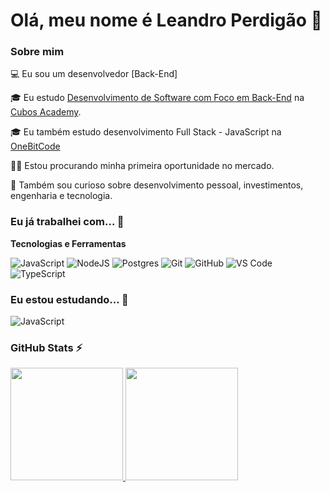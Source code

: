 # Olá, meu nome é Leandro Perdigão 👋

### Sobre mim

💻 Eu sou um desenvolvedor [Back-End]

🎓 Eu estudo [Desenvolvimento de Software com Foco em Back-End](https://cubos.academy/cursos/desenvolvimento-de-software-v2) na [Cubos Academy](https://cubos.academy/).

🎓 Eu também estudo desenvolvimento Full Stack - JavaScript na [OneBitCode](https://pro.onebitcode.com/)

👩‍💻 Estou procurando minha primeira oportunidade no mercado.

🔎 Também sou curioso sobre desenvolvimento pessoal, investimentos, engenharia e tecnologia.

### Eu já trabalhei com... 🔧

**Tecnologias e Ferramentas**

![JavaScript](https://img.shields.io/badge/javascript-%23323330.svg?style=for-the-badge&logo=javascript&logoColor=%23F7DF1E)
![NodeJS](https://img.shields.io/badge/node.js-6DA55F?style=for-the-badge&logo=node.js&logoColor=white)
![Postgres](https://img.shields.io/badge/postgres-%23316192.svg?style=for-the-badge&logo=postgresql&logoColor=white)
![Git](https://img.shields.io/badge/git-%23F05033.svg?style=for-the-badge&logo=git&logoColor=white)
![GitHub](https://img.shields.io/badge/github-%23121011.svg?style=for-the-badge&logo=github&logoColor=white)
![VS Code](https://img.shields.io/badge/VS%20Code-0078d7.svg?style=for-the-badge&logo=visual-studio-code&logoColor=white)
![TypeScript](https://img.shields.io/badge/TypeScript-007ACC?style=for-the-badge&logo=typescript&logoColor=white)


### Eu estou estudando... 🧩

![JavaScript](https://img.shields.io/badge/JavaScript-F7DF1E?style=for-the-badge&logo=javascript&logoColor=black)




### GitHub Stats ⚡
<div>
<a href="https://github.com/Leandro-Perdigao">
<img height="180em" src="https://github-readme-stats.vercel.app/api/top-langs/?username=Leandro-Perdigao&layout=compact&langs_count=7&theme=dracula"/>
<img height="180em" src="https://github-readme-stats.vercel.app/api?username=Leandro-Perdigao&show_icons=true&theme=dracula&include_all_commits=true&count_private=true"/>
</div>
